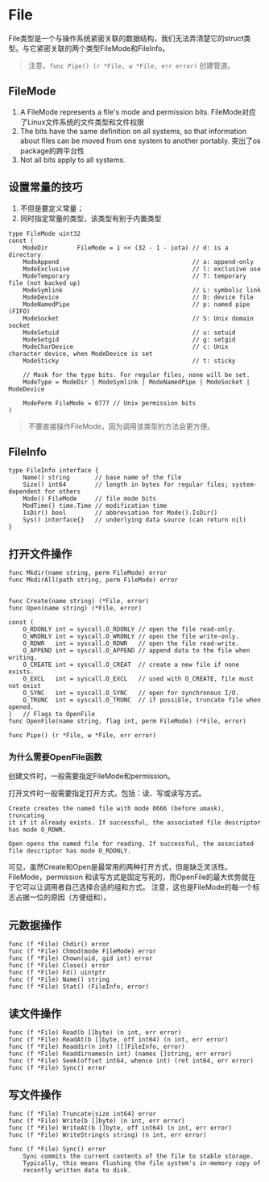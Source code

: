# File

File类型是一个与操作系统紧密关联的数据结构，我们无法弄清楚它的struct类型。与它紧密关联的两个类型FileMode和FileInfo。

> 注意，```func Pipe() (r *File, w *File, err error)``` 创建管道。

## FileMode

1. A FileMode represents a file's mode and permission bits. FileMode对应了Linux文件系统的文件类型和文件权限
2. The bits have the same definition on all systems, so that information about files can be moved from one system to another portably. 突出了os package的跨平台性
3. Not all bits apply to all systems.

## 设置常量的技巧

1. 不但是要定义常量；
2. 同时指定常量的类型，该类型有别于内置类型

```
type FileMode uint32
const (
    ModeDir        FileMode = 1 << (32 - 1 - iota) // d: is a directory
    ModeAppend                                     // a: append-only
    ModeExclusive                                  // l: exclusive use
    ModeTemporary                                  // T: temporary file (not backed up)
    ModeSymlink                                    // L: symbolic link
    ModeDevice                                     // D: device file
    ModeNamedPipe                                  // p: named pipe (FIFO)
    ModeSocket                                     // S: Unix domain socket
    ModeSetuid                                     // u: setuid
    ModeSetgid                                     // g: setgid
    ModeCharDevice                                 // c: Unix character device, when ModeDevice is set
    ModeSticky                                     // t: sticky

    // Mask for the type bits. For regular files, none will be set.
    ModeType = ModeDir | ModeSymlink | ModeNamedPipe | ModeSocket | ModeDevice

    ModePerm FileMode = 0777 // Unix permission bits
)
```

> 不要直接操作FileMode，因为调用该类型的方法会更方便。

## FileInfo

```
type FileInfo interface {
    Name() string       // base name of the file
    Size() int64        // length in bytes for regular files; system-dependent for others
    Mode() FileMode     // file mode bits
    ModTime() time.Time // modification time
    IsDir() bool        // abbreviation for Mode().IsDir()
    Sys() interface{}   // underlying data source (can return nil)
}
```

## 打开文件操作

```
func Mkdir(name string, perm FileMode) error
func MkdirAll(path string, perm FileMode) error


func Create(name string) (*File, error)
func Open(name string) (*File, error)

const (
    O_RDONLY int = syscall.O_RDONLY // open the file read-only.
    O_WRONLY int = syscall.O_WRONLY // open the file write-only.
    O_RDWR   int = syscall.O_RDWR   // open the file read-write.
    O_APPEND int = syscall.O_APPEND // append data to the file when writing.
    O_CREATE int = syscall.O_CREAT  // create a new file if none exists.
    O_EXCL   int = syscall.O_EXCL   // used with O_CREATE, file must not exist
    O_SYNC   int = syscall.O_SYNC   // open for synchronous I/O.
    O_TRUNC  int = syscall.O_TRUNC  // if possible, truncate file when opened.
)   // Flags to OpenFile
func OpenFile(name string, flag int, perm FileMode) (*File, error)

func Pipe() (r *File, w *File, err error)
```

### 为什么需要OpenFile函数

创建文件时，一般需要指定FileMode和permission。

打开文件时一般需要指定打开方式，包括：读、写或读写方式。

```
Create creates the named file with mode 0666 (before umask), truncating
it if it already exists. If successful, the associated file descriptor has mode O_RDWR.

Open opens the named file for reading. If successful, the associated file descriptor has mode O_RDONLY. 
```

可见，虽然Create和Open是最常用的两种打开方式，但是缺乏灵活性。FileMode，permission 和读写方式是固定写死的，而OpenFile的最大优势就在于它可以让调用者自己选择合适的组和方式。 注意，这也是FileMode的每一个标志占据一位的原因（方便组和）。

## 元数据操作

```
func (f *File) Chdir() error
func (f *File) Chmod(mode FileMode) error
func (f *File) Chown(uid, gid int) error
func (f *File) Close() error
func (f *File) Fd() uintptr
func (f *File) Name() string
func (f *File) Stat() (FileInfo, error)
```

## 读文件操作

```
func (f *File) Read(b []byte) (n int, err error)
func (f *File) ReadAt(b []byte, off int64) (n int, err error)
func (f *File) Readdir(n int) ([]FileInfo, error)
func (f *File) Readdirnames(n int) (names []string, err error)
func (f *File) Seek(offset int64, whence int) (ret int64, err error)
func (f *File) Sync() error
```

## 写文件操作

```
func (f *File) Truncate(size int64) error
func (f *File) Write(b []byte) (n int, err error)
func (f *File) WriteAt(b []byte, off int64) (n int, err error)
func (f *File) WriteString(s string) (n int, err error)

func (f *File) Sync() error
    Sync commits the current contents of the file to stable storage.
    Typically, this means flushing the file system's in-memory copy of
    recently written data to disk.

```
